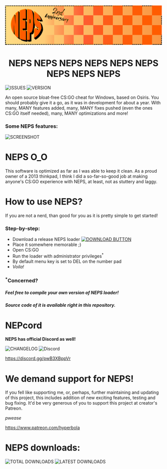 ![COVER](https://raw.githubusercontent.com/degeneratehyperbola/NEPS/master/cover.png)

<h1 align="center">NEPS NEPS NEPS NEPS NEPS NEPS NEPS NEPS NEPS</h1>

![ISSUES](https://img.shields.io/github/issues/degeneratehyperbola/NEPS?color=orange&label=Issues&style=plastic)
![VERSION](https://img.shields.io/github/v/release/degeneratehyperbola/NEPS?color=orange&label=Version&style=plastic)

An open source bloat-free CS:GO cheat for Windows, based on Osiris.
You should probably give it a go, as it was in development for about a year.
With many, MANY features added, many, MANY fixes pushed (even the ones CS:GO itself needed), many, MANY optimizations and more!

### Some NEPS features:
![SCREENSHOT](https://raw.githubusercontent.com/degeneratehyperbola/NEPS/master/menu_neps.png)

# NEPS O_O
This software is optimized as far as I was able to keep it clean.
As a proud owner of a 2013 thinkpad, I think I did a so-far-so-good job at making anyone's CS:GO experience with NEPS, at least, not as stuttery and laggy.

# How to use NEPS?
If you are not a nerd, than good for you as it is pretty simple to get started!

### Step-by-step:
- Download a release NEPS loader
[![DOWNLOAD BUTTON](https://img.shields.io/badge/Download-latest-orange)](https://github.com/degeneratehyperbola/NEPS/releases/latest)
- Place it somewhere memorable ;)
- Open CS:GO
- Run the loader with administrator privileges<sup>*</sup>
- By default menu key is set to DEL on the number pad
- *Voila!*

### <sup>*</sup>Concerned?
##### Feel free to compile your own version of NEPS loader!
##### Source code of it is available right in this repository.

# NEPcord
**NEPS has official Discord as well!**

![CHANGELOG](https://img.shields.io/discord/715296405513830442?color=orange&label=Changelog&style=plastic)
![Discord](https://img.shields.io/discord/715296405513830442?color=orange&label=Discord&style=plastic)

https://discord.gg/pwB3XBppVr

# We demand support for NEPS!
If you fell like supporting me, or, perhaps, further maintaining and updating of this project,
this includes addition of new exciting features, testing and bug fixing.
It'd be very generous of you to support this project at creator's Patreon.

*pwease*

https://www.patreon.com/hyperbola

# NEPS downloads:
![TOTAL DOWNLOADS](https://img.shields.io/github/downloads/degeneratehyperbola/NEPS/total?color=orange&label=Total&style=plastic)
![LATEST DOWNLOADS](https://img.shields.io/github/downloads/degeneratehyperbola/NEPS/latest/total?color=orange&label=Latest%20release&style=plastic)
